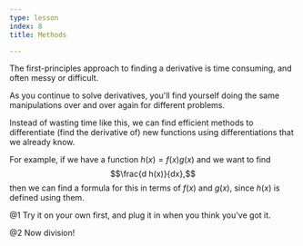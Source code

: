 ```yaml
---
type: lesson
index: 8
title: Methods

---
```


The first-principles approach to finding a derivative is time consuming,
and often messy or difficult.  

As you continue to solve derivatives, you\'ll find yourself doing the
same manipulations over and over again for different problems.

Instead of wasting time like this, we can find efficient methods to
differentiate (find the derivative of) new functions using
differentiations that we already know.

For example, if we have a function $h(x) ={f(x)}{g(x)}$ and we want to
find $$\frac{d h(x)}{dx},$$ then we can find a formula for this in terms
of $f(x)$ and $g(x)$, since $h(x)$ is defined using them.

@1 Try it on your own first, and plug it in when you think you&apos;ve got it.

@2 Now division!

<!--stackedit_data:
eyJoaXN0b3J5IjpbMTM2NjM0ODE1MSw1NjgwODg4ODRdfQ==
-->